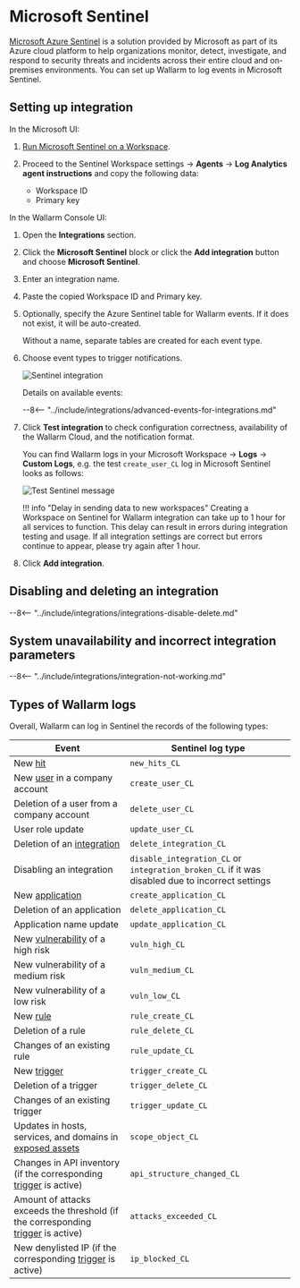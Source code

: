 # Microsoft Sentinel

[Microsoft Azure Sentinel](https://azure.microsoft.com/en-au/products/microsoft-sentinel/) is a solution provided by Microsoft as part of its Azure cloud platform to help organizations monitor, detect, investigate, and respond to security threats and incidents across their entire cloud and on-premises environments. You can set up Wallarm to log events in Microsoft Sentinel.

## Setting up integration

In the Microsoft UI:

1. [Run Microsoft Sentinel on a Workspace](https://learn.microsoft.com/en-us/azure/sentinel/quickstart-onboard#enable-microsoft-sentinel-).
1. Proceed to the Sentinel Workspace settings → **Agents** → **Log Analytics agent instructions** and copy the following data:

    * Workspace ID
    * Primary key

In the Wallarm Console UI:

1. Open the **Integrations** section.
1. Click the **Microsoft Sentinel** block or click the **Add integration** button and choose **Microsoft Sentinel**.
1. Enter an integration name.
1. Paste the copied Workspace ID and Primary key.
1. Optionally, specify the Azure Sentinel table for Wallarm events. If it does not exist, it will be auto-created. 

    Without a name, separate tables are created for each event type.
1. Choose event types to trigger notifications.

    ![Sentinel integration](../../../images/user-guides/settings/integrations/add-sentinel-integration.png)

    Details on available events:

    --8<-- "../include/integrations/advanced-events-for-integrations.md"

1. Click **Test integration** to check configuration correctness, availability of the Wallarm Cloud, and the notification format.

    You can find Wallarm logs in your Microsoft Workspace → **Logs** → **Custom Logs**, e.g. the test `create_user_CL` log in Microsoft Sentinel looks as follows:

    ![Test Sentinel message](../../../images/user-guides/settings/integrations/test-sentinel-new-vuln.png)

    !!! info "Delay in sending data to new workspaces"
        Creating a Workspace on Sentinel for Wallarm integration can take up to 1 hour for all services to function. This delay can result in errors during integration testing and usage. If all integration settings are correct but errors continue to appear, please try again after 1 hour.

1. Click **Add integration**.

## Disabling and deleting an integration

--8<-- "../include/integrations/integrations-disable-delete.md"

## System unavailability and incorrect integration parameters

--8<-- "../include/integrations/integration-not-working.md"

## Types of Wallarm logs

Overall, Wallarm can log in Sentinel the records of the following types:

| Event | Sentinel log type |
| ----- | ----------------- |
| New [hit](../../../glossary-en.md#hit) | `new_hits_CL` |
| New [user](../../../user-guides/settings/users.md) in a company account | `create_user_CL` |
| Deletion of a user from a company account | `delete_user_CL` |
| User role update | `update_user_CL` |
| Deletion of an [integration](integrations-intro.md) | `delete_integration_CL` |
| Disabling an integration | `disable_integration_CL` or `integration_broken_CL` if it was disabled due to incorrect settings |
| New [application](../../../user-guides/settings/applications.md) | `create_application_CL` |
| Deletion of an application | `delete_application_CL` |
| Application name update | `update_application_CL` |
| New [vulnerability](../../../glossary-en.md#vulnerability) of a high risk | `vuln_high_CL` |
| New vulnerability of a medium risk | `vuln_medium_CL` |
| New vulnerability of a low risk | `vuln_low_CL` |
| New [rule](../../../user-guides/rules/intro.md) | `rule_create_CL` |
| Deletion of a rule | `rule_delete_CL` |
| Changes of an existing rule | `rule_update_CL` |
| New [trigger](../../../user-guides/triggers/triggers.md) | `trigger_create_CL` |
| Deletion of a trigger | `trigger_delete_CL` |
| Changes of an existing trigger | `trigger_update_CL` |
| Updates in hosts, services, and domains in [exposed assets](../../scanner.md) | `scope_object_CL` |
| Changes in API inventory (if the corresponding [trigger](../../triggers/triggers.md) is active) | `api_structure_changed_CL` |
| Amount of attacks exceeds the threshold (if the corresponding [trigger](../../triggers/triggers.md) is active) | `attacks_exceeded_CL` |
| New denylisted IP (if the corresponding [trigger](../../triggers/triggers.md) is active) | `ip_blocked_CL` |
